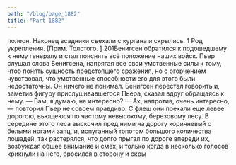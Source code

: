 ```yaml
---
path: "/blog/page_1882"
title: "Part 1882"
---
```


полеон. Наконец всадники съехали с кургана и скрылись.
1 Род укрепления. [Прим. Толстого. ]
201Бенигсен обратился к подошедшему к нему генералу и стал пояснять всё положение наших войск. Пьер слушал слова Бенигсена, напрягая все свои умственные силы к тому, чтоб понять сущность предстоящего сражения, но с огорчением чувствовал, что умственные способности его для этого были недостаточны. Он ничего не понимал. Бенигсен перестал говорить и, заметив фигуру прислушивавшегося Пьера, сказал вдруг обращаясь к нему.
— Вам, я думаю, не интересно?
— Ах, напротив, очень интересно, — повторил Пьер не совсем правдиво.
С флеш они поехали еще левее дорогою, вьющеюся по частому невысокому, березовому лесу. В середине этого леса выскочил пред ними на дорогу коричневый с белыми ногами заяц, и, испуганный топотом большого количества лошадей, так растерялся, что долго прыгал по дороге впереди их, возбуждая общее внимание и смех, и только когда в несколько голосов крикнули на него, бросился в сторону и скры
